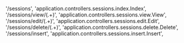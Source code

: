 '/sessions', 'application.controllers.sessions.index.Index',
'/sessions/view/(.+)', 'application.controllers.sessions.view.View',
'/sessions/edit/(.+)', 'application.controllers.sessions.edit.Edit',
'/sessions/delete/(.+)', 'application.controllers.sessions.delete.Delete',
'/sessions/insert', 'application.controllers.sessions.insert.Insert',